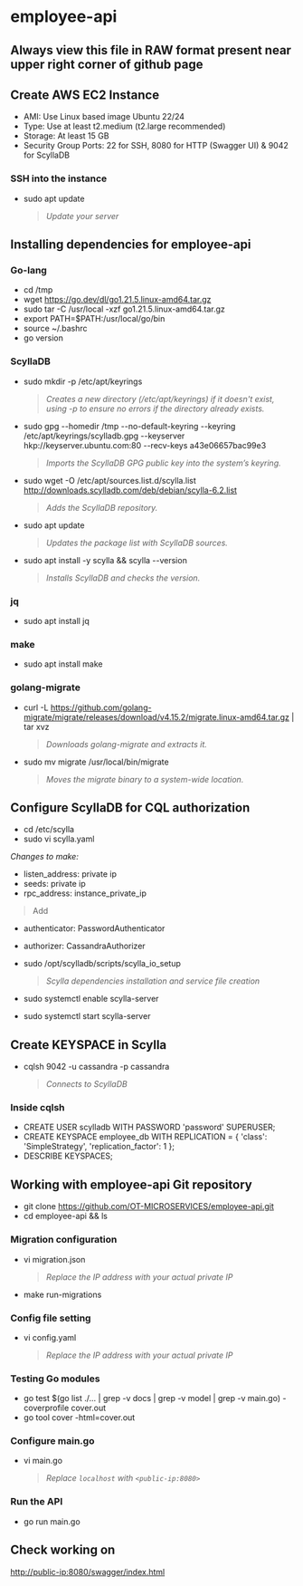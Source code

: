 # employee-api
## Always view this file in RAW format present near upper right corner of github page

## Create AWS EC2 Instance
- AMI: Use Linux based image Ubuntu 22/24  
- Type: Use at least t2.medium (t2.large recommended)  
- Storage: At least 15 GB  
- Security Group Ports: 22 for SSH, 8080 for HTTP (Swagger UI) & 9042 for ScyllaDB  

### SSH into the instance
- sudo apt update
  > *Update your server*

## Installing dependencies for employee-api

### Go-lang
- cd /tmp
- wget https://go.dev/dl/go1.21.5.linux-amd64.tar.gz
- sudo tar -C /usr/local -xzf go1.21.5.linux-amd64.tar.gz
- export PATH=$PATH:/usr/local/go/bin
- source ~/.bashrc
- go version


### ScyllaDB
- sudo mkdir -p /etc/apt/keyrings
  > *Creates a new directory (/etc/apt/keyrings) if it doesn't exist, using -p to ensure no errors if the directory already exists.*

- sudo gpg --homedir /tmp --no-default-keyring --keyring /etc/apt/keyrings/scylladb.gpg --keyserver hkp://keyserver.ubuntu.com:80 --recv-keys a43e06657bac99e3
  > *Imports the ScyllaDB GPG public key into the system’s keyring.*

- sudo wget -O /etc/apt/sources.list.d/scylla.list http://downloads.scylladb.com/deb/debian/scylla-6.2.list
  > *Adds the ScyllaDB repository.*

- sudo apt update
  > *Updates the package list with ScyllaDB sources.*

- sudo apt install -y scylla && scylla --version
  > *Installs ScyllaDB and checks the version.*

### jq
- sudo apt install jq

### make
- sudo apt install make

### golang-migrate
- curl -L https://github.com/golang-migrate/migrate/releases/download/v4.15.2/migrate.linux-amd64.tar.gz | tar xvz
  > *Downloads golang-migrate and extracts it.*

- sudo mv migrate /usr/local/bin/migrate
  > *Moves the migrate binary to a system-wide location.*

## Configure ScyllaDB for CQL authorization
- cd /etc/scylla  
- sudo vi scylla.yaml  

*Changes to make:*  
- listen_address: private ip
- seeds: private ip
- rpc_address: instance_private_ip
> Add  
- authenticator: PasswordAuthenticator  
- authorizer: CassandraAuthorizer

- sudo /opt/scylladb/scripts/scylla_io_setup
  > *Scylla dependencies installation and service file creation*

- sudo systemctl enable scylla-server  
- sudo systemctl start scylla-server

## Create KEYSPACE in Scylla
- cqlsh <instance-private-IP> 9042 -u cassandra -p cassandra
  > *Connects to ScyllaDB*

### Inside cqlsh
- CREATE USER scylladb WITH PASSWORD 'password' SUPERUSER;  
- CREATE KEYSPACE employee_db WITH REPLICATION = { 'class': 'SimpleStrategy', 'replication_factor': 1 };  
- DESCRIBE KEYSPACES;

## Working with employee-api Git repository
- git clone https://github.com/OT-MICROSERVICES/employee-api.git  
- cd employee-api && ls

### Migration configuration
- vi migration.json
  > *Replace the IP address with your actual private IP*

- make run-migrations

### Config file setting
- vi config.yaml
  > *Replace the IP address with your actual private IP*

### Testing Go modules
- go test $(go list ./... | grep -v docs | grep -v model | grep -v main.go) -coverprofile cover.out  
- go tool cover -html=cover.out

### Configure main.go
- vi main.go
  > *Replace `localhost` with `<public-ip:8080>`*

### Run the API
- go run main.go

## Check working on  
[http://public-ip:8080/swagger/index.html](http://public-ip:8080/swagger/index.html)
